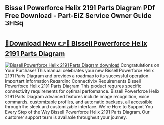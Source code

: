## Bissell Powerforce Helix 2191 Parts Diagram PDf Free Download - Part-EiZ Service Owner Guide 3FlSq

# <h2><a href="http://dfqd4a.blite.top/?on=Bissell+Powerforce+Helix+2191+Parts+Diagram">🔗Download New 👉🔴 Bissell Powerforce Helix 2191 Parts Diagram</a></h2>

[![Bissell Powerforce Helix 2191 Parts Diagram download](https://i.imgur.com/lujVjoI.png)](http://dfqd4a.blite.top/?on=Bissell+Powerforce+Helix+2191+Parts+Diagram)
Congratulations on Your Purchase! This manual celebrates your new Bissell Powerforce Helix 2191 Parts Diagram and provides a roadmap to its successful operation. Important Information Regarding Connectivity Requirements Bissell Powerforce Helix 2191 Parts Diagram This product requires specific connectivity requirements for optimal performance. Bissell Powerforce Helix 2191 Parts Diagram advanced features include image recognition, voice commands, customizable profiles, and automatic backups, all accessible through the sleek and customizable interface. We're Here to Support You Every Step of the Way Bissell Powerforce Helix 2191 Parts Diagram. Our customer support team is available throughout your journey.
